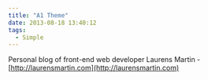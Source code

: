 ```yaml
---
title: "A1 Theme"
date: 2013-08-18 13:40:12
tags: 
  - Simple
---
```


Personal blog of front-end web developer Laurens Martin - [http://laurensmartin.com](http://laurensmartin.com)
